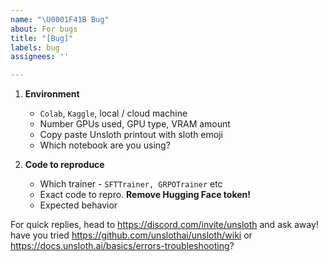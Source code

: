 ```yaml
---
name: "\U0001F41B Bug"
about: For bugs
title: "[Bug]"
labels: bug
assignees: ''

---
```


1. **Environment**
   - `Colab`, `Kaggle`, local / cloud machine
   - Number GPUs used, GPU type, VRAM amount
   - Copy paste Unsloth printout with sloth emoji
   - Which notebook are you using?

2. **Code to reproduce**
   - Which trainer - `SFTTrainer, GRPOTrainer` etc
   - Exact code to repro. **Remove Hugging Face token!**
   - Expected behavior

For quick replies, head to https://discord.com/invite/unsloth and ask away! have you tried https://github.com/unslothai/unsloth/wiki or https://docs.unsloth.ai/basics/errors-troubleshooting?
